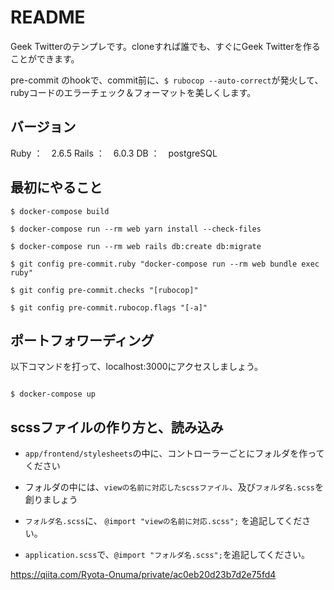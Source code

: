 # README
Geek Twitterのテンプレです。cloneすれば誰でも、すぐにGeek Twitterを作ることができます。

pre-commit のhookで、commit前に、`$ rubocop --auto-correct`が発火して、rubyコードのエラーチェック＆フォーマットを美しくします。

## バージョン
Ruby ：　2.6.5
Rails ：　6.0.3
DB ：　postgreSQL 

## 最初にやること
```
$ docker-compose build

$ docker-compose run --rm web yarn install --check-files

$ docker-compose run --rm web rails db:create db:migrate

$ git config pre-commit.ruby "docker-compose run --rm web bundle exec ruby"

$ git config pre-commit.checks "[rubocop]"

$ git config pre-commit.rubocop.flags "[-a]"
```

## ポートフォワーディング
以下コマンドを打って、localhost:3000にアクセスしましょう。
```

$ docker-compose up

```
## scssファイルの作り方と、読み込み
- `app/frontend/stylesheets`の中に、コントローラーごとにフォルダを作ってください

- フォルダの中には、`viewの名前に対応したscssファイル`、及び`フォルダ名.scss`を創りましょう

- `フォルダ名.scss`に、 `@import "viewの名前に対応.scss";`  を追記してください。

- `application.scss`で、`@import "フォルダ名.scss";`を追記してください。

https://qiita.com/Ryota-Onuma/private/ac0eb20d23b7d2e75fd4
